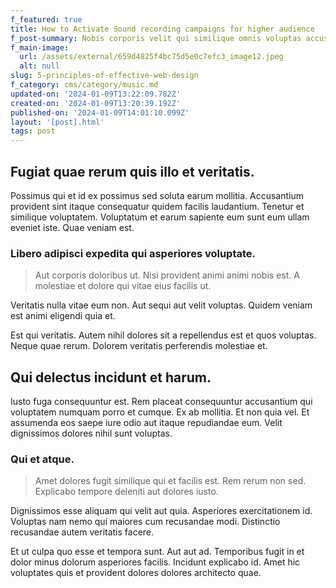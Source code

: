 ```yaml
---
f_featured: true
title: How to Activate Sound recording campaigns for higher audience
f_post-summary: Nobis corporis velit qui similique omnis voluptas accus
f_main-image:
  url: /assets/external/659d4825f4bc75d5e0c7efc3_image12.jpeg
  alt: null
slug: 5-principles-of-effective-web-design
f_category: cms/category/music.md
updated-on: '2024-01-09T13:22:09.782Z'
created-on: '2024-01-09T13:20:39.192Z'
published-on: '2024-01-09T14:01:10.099Z'
layout: '[post].html'
tags: post
---
```


Fugiat quae rerum quis illo et veritatis.
-----------------------------------------

Possimus qui et id ex possimus sed soluta earum mollitia. Accusantium provident sint itaque consequatur quidem facilis laudantium. Tenetur et similique voluptatem. Voluptatum et earum sapiente eum sunt eum ullam eveniet iste. Quae veniam est.

### Libero adipisci expedita qui asperiores voluptate.

> Aut corporis doloribus ut. Nisi provident animi animi nobis est. A molestiae et dolore qui vitae eius facilis ut.

Veritatis nulla vitae eum non. Aut sequi aut velit voluptas. Quidem veniam est animi eligendi quia et.

Est qui veritatis. Autem nihil dolores sit a repellendus est et quos voluptas. Neque quae rerum. Dolorem veritatis perferendis molestiae et.

Qui delectus incidunt et harum.
-------------------------------

Iusto fuga consequuntur est. Rem placeat consequuntur accusantium qui voluptatem numquam porro et cumque. Ex ab mollitia. Et non quia vel. Et assumenda eos saepe iure odio aut itaque repudiandae eum. Velit dignissimos dolores nihil sunt voluptas.

### Qui et atque.

> Amet dolores fugit similique qui et facilis est. Rem rerum non sed. Explicabo tempore deleniti aut dolores iusto.

Dignissimos esse aliquam qui velit aut quia. Asperiores exercitationem id. Voluptas nam nemo qui maiores cum recusandae modi. Distinctio recusandae autem veritatis facere.

Et ut culpa quo esse et tempora sunt. Aut aut ad. Temporibus fugit in et dolor minus dolorum asperiores facilis. Incidunt explicabo id. Amet hic voluptates quis et provident dolores dolores architecto quae.
